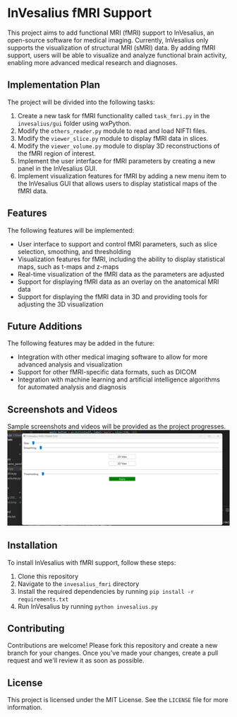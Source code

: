 
# InVesalius fMRI Support

This project aims to add functional MRI (fMRI) support to InVesalius, an open-source software for medical imaging. Currently, InVesalius only supports the visualization of structural MRI (sMRI) data. By adding fMRI support, users will be able to visualize and analyze functional brain activity, enabling more advanced medical research and diagnoses.

## Implementation Plan

The project will be divided into the following tasks:

1.  Create a new task for fMRI functionality called `task_fmri.py` in the `invesalius/gui` folder using wxPython.
2.  Modify the `others_reader.py` module to read and load NIFTI files.
3.  Modify the `viewer_slice.py` module to display fMRI data in slices.
4.  Modify the `viewer_volume.py` module to display 3D reconstructions of the fMRI region of interest.
5.  Implement the user interface for fMRI parameters by creating a new panel in the InVesalius GUI.
6.  Implement visualization features for fMRI by adding a new menu item to the InVesalius GUI that allows users to display statistical maps of the fMRI data.

## Features

The following features will be implemented:

-   User interface to support and control fMRI parameters, such as slice selection, smoothing, and thresholding
-   Visualization features for fMRI, including the ability to display statistical maps, such as t-maps and z-maps
-   Real-time visualization of the fMRI data as the parameters are adjusted
-   Support for displaying fMRI data as an overlay on the anatomical MRI data
-   Support for displaying the fMRI data in 3D and providing tools for adjusting the 3D visualization

## Future Additions

The following features may be added in the future:

-   Integration with other medical imaging software to allow for more advanced analysis and visualization
-   Support for other fMRI-specific data formats, such as DICOM
-   Integration with machine learning and artificial intelligence algorithms for automated analysis and diagnosis

## Screenshots and Videos

Sample screenshots and videos will be provided as the project progresses.
![alt text](https://github.com/abhay-ahirkar/invesalius_fmri/blob/master/media/Screenshot%202023-04-04%20150338.png)


## Installation

To install InVesalius with fMRI support, follow these steps:

1.  Clone this repository
2.  Navigate to the `invesalius_fmri` directory
3.  Install the required dependencies by running `pip install -r requirements.txt`
4.  Run InVesalius by running `python invesalius.py`

## Contributing

Contributions are welcome! Please fork this repository and create a new branch for your changes. Once you've made your changes, create a pull request and we'll review it as soon as possible.

## License

This project is licensed under the MIT License. See the `LICENSE` file for more information.
